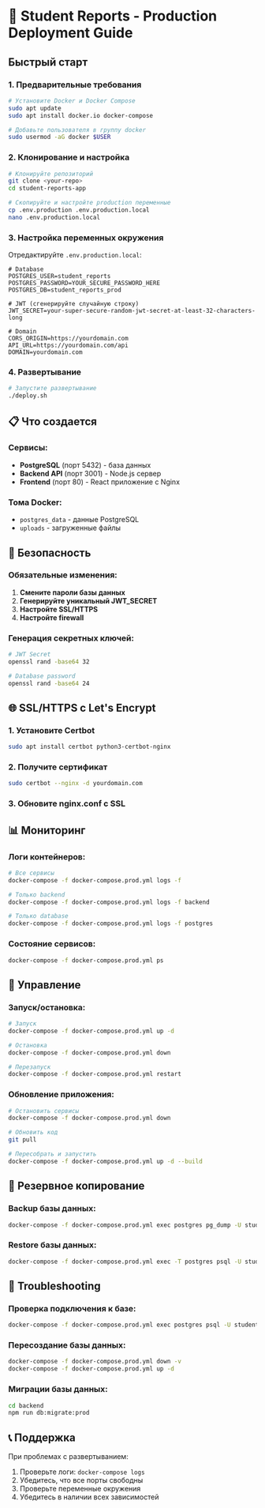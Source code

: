 # 🚀 Student Reports - Production Deployment Guide

## Быстрый старт

### 1. Предварительные требования
```bash
# Установите Docker и Docker Compose
sudo apt update
sudo apt install docker.io docker-compose

# Добавьте пользователя в группу docker
sudo usermod -aG docker $USER
```

### 2. Клонирование и настройка
```bash
# Клонируйте репозиторий
git clone <your-repo>
cd student-reports-app

# Скопируйте и настройте production переменные
cp .env.production .env.production.local
nano .env.production.local
```

### 3. Настройка переменных окружения
Отредактируйте `.env.production.local`:
```env
# Database
POSTGRES_USER=student_reports
POSTGRES_PASSWORD=YOUR_SECURE_PASSWORD_HERE
POSTGRES_DB=student_reports_prod

# JWT (сгенерируйте случайную строку)
JWT_SECRET=your-super-secure-random-jwt-secret-at-least-32-characters-long

# Domain
CORS_ORIGIN=https://yourdomain.com
API_URL=https://yourdomain.com/api
DOMAIN=yourdomain.com
```

### 4. Развертывание
```bash
# Запустите развертывание
./deploy.sh
```

## 📋 Что создается

### Сервисы:
- **PostgreSQL** (порт 5432) - база данных
- **Backend API** (порт 3001) - Node.js сервер
- **Frontend** (порт 80) - React приложение с Nginx

### Тома Docker:
- `postgres_data` - данные PostgreSQL
- `uploads` - загруженные файлы

## 🔐 Безопасность

### Обязательные изменения:
1. **Смените пароли базы данных**
2. **Генерируйте уникальный JWT_SECRET**
3. **Настройте SSL/HTTPS**
4. **Настройте firewall**

### Генерация секретных ключей:
```bash
# JWT Secret
openssl rand -base64 32

# Database password
openssl rand -base64 24
```

## 🌐 SSL/HTTPS с Let's Encrypt

### 1. Установите Certbot
```bash
sudo apt install certbot python3-certbot-nginx
```

### 2. Получите сертификат
```bash
sudo certbot --nginx -d yourdomain.com
```

### 3. Обновите nginx.conf с SSL

## 📊 Мониторинг

### Логи контейнеров:
```bash
# Все сервисы
docker-compose -f docker-compose.prod.yml logs -f

# Только backend
docker-compose -f docker-compose.prod.yml logs -f backend

# Только database
docker-compose -f docker-compose.prod.yml logs -f postgres
```

### Состояние сервисов:
```bash
docker-compose -f docker-compose.prod.yml ps
```

## 🔄 Управление

### Запуск/остановка:
```bash
# Запуск
docker-compose -f docker-compose.prod.yml up -d

# Остановка
docker-compose -f docker-compose.prod.yml down

# Перезапуск
docker-compose -f docker-compose.prod.yml restart
```

### Обновление приложения:
```bash
# Остановить сервисы
docker-compose -f docker-compose.prod.yml down

# Обновить код
git pull

# Пересобрать и запустить
docker-compose -f docker-compose.prod.yml up -d --build
```

## 💾 Резервное копирование

### Backup базы данных:
```bash
docker-compose -f docker-compose.prod.yml exec postgres pg_dump -U student_reports student_reports_prod > backup.sql
```

### Restore базы данных:
```bash
docker-compose -f docker-compose.prod.yml exec -T postgres psql -U student_reports student_reports_prod < backup.sql
```

## 🔧 Troubleshooting

### Проверка подключения к базе:
```bash
docker-compose -f docker-compose.prod.yml exec postgres psql -U student_reports -d student_reports_prod -c "SELECT version();"
```

### Пересоздание базы данных:
```bash
docker-compose -f docker-compose.prod.yml down -v
docker-compose -f docker-compose.prod.yml up -d
```

### Миграции базы данных:
```bash
cd backend
npm run db:migrate:prod
```

## 📞 Поддержка

При проблемах с развертыванием:
1. Проверьте логи: `docker-compose logs`
2. Убедитесь, что все порты свободны
3. Проверьте переменные окружения
4. Убедитесь в наличии всех зависимостей